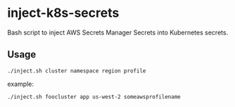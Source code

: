 # inject-k8s-secrets
Bash script to inject AWS Secrets Manager Secrets into Kubernetes secrets.

## Usage

```
./inject.sh cluster namespace region profile
```

example:

```
./inject.sh foocluster app us-west-2 someawsprofilename
```
